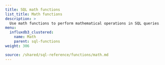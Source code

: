 ```yaml
---
title: SQL math functions
list_title: Math functions
description: >
  Use math functions to perform mathematical operations in SQL queries.
menu:
  influxdb3_clustered:
    name: Math
    parent: sql-functions    
weight: 306

source: /shared/sql-reference/functions/math.md
---
```


<!-- 
// SOURCE content/shared/sql-reference/functions/math.md
-->
